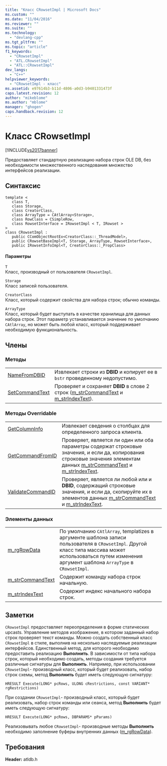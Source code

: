 ```yaml
---
title: "Класс CRowsetImpl | Microsoft Docs"
ms.custom: ""
ms.date: "11/04/2016"
ms.reviewer: ""
ms.suite: ""
ms.technology: 
  - "devlang-cpp"
ms.tgt_pltfrm: ""
ms.topic: "article"
f1_keywords: 
  - "CRowsetImpl"
  - "ATL.CRowsetImpl"
  - "ATL::CRowsetImpl"
dev_langs: 
  - "C++"
helpviewer_keywords: 
  - "CRowsetImpl - класс"
ms.assetid: e97614b3-b11d-4806-a0d3-b9401331473f
caps.latest.revision: 12
author: "mikeblome"
ms.author: "mblome"
manager: "ghogen"
caps.handback.revision: 12
---
```

# Класс CRowsetImpl
[!INCLUDE[vs2017banner](../../assembler/inline/includes/vs2017banner.md)]

Предоставляет стандартную реализацию набора строк OLE DB, без необходимости множественного наследования множество интерфейсов реализации.  
  
## Синтаксис  
  
```  
template <  
   class T,  
   class Storage,  
   class CreatorClass,  
   class ArrayType = CAtlArray<Storage>,   
   class RowClass = CSimpleRow,   
   class RowsetInterface = IRowsetImpl < T, IRowset >   
>  
class CRowsetImpl :    
   public CComObjectRootEx<CreatorClass::_ThreadModel>,   
   public CRowsetBaseImpl<T, Storage, ArrayType, RowsetInterface>,   
   public IRowsetInfoImpl<T, CreatorClass::_PropClass>  
```  
  
#### Параметры  
 `T`  
 Класс, производный от пользователя `CRowsetImpl`.  
  
 `Storage`  
 Класс записей пользователя.  
  
 `CreatorClass`  
 Класс, который содержит свойства для набора строк; обычно команды.  
  
 `ArrayType`  
 Класс, который будет выступать в качестве хранилища для данных набора строк.  Этот параметр устанавливается значение по умолчанию `CAtlArray`, но может быть любой класс, который поддерживает необходимую функциональность.  
  
## Члены  
  
### Методы  
  
|||  
|-|-|  
|[NameFromDBID](../../data/oledb/crowsetimpl-namefromdbid.md)|Извлекает строки из **DBID** и копирует ее в `bstr` проведенному недопустимо.|  
|[SetCommandText](../../data/oledb/crowsetimpl-setcommandtext.md)|Проверяет и сохраняет **DBID** в слове 2 строк \([m\_strCommandText](../../data/oledb/crowsetimpl-m-strcommandtext.md) и [m\_strIndexText](../../data/oledb/crowsetimpl-m-strindextext.md)\).|  
  
### Методы Overridable  
  
|||  
|-|-|  
|[GetColumnInfo](../../data/oledb/crowsetimpl-getcolumninfo.md)|Извлекает сведения о столбцах для определенного запроса клиента.|  
|[GetCommandFromID](../../data/oledb/crowsetimpl-getcommandfromid.md)|Проверяет, является ли один или оба параметры содержат строковые значения, и если да, копирования строковые значения элементам данных [m\_strCommandText](../../data/oledb/crowsetimpl-m-strcommandtext.md) и [m\_strIndexText](../../data/oledb/crowsetimpl-m-strindextext.md).|  
|[ValidateCommandID](../../data/oledb/crowsetimpl-validatecommandid.md)|Проверяет, является ли любой или и **DBID**, содержащий строковые значения, и если да, скопируйте их в элементов данных [m\_strCommandText](../../data/oledb/crowsetimpl-m-strcommandtext.md) и [m\_strIndexText](../../data/oledb/crowsetimpl-m-strindextext.md).|  
  
### Элементы данных  
  
|||  
|-|-|  
|[m\_rgRowData](../../data/oledb/crowsetimpl-m-rgrowdata.md)|По умолчанию `CAtlArray`, templatizes в аргументе шаблона записи пользователя в `CRowsetImpl`.  Другой класс типа массива может использоваться путем изменения аргумент шаблона `ArrayType` в `CRowsetImpl`.|  
|[m\_strCommandText](../../data/oledb/crowsetimpl-m-strcommandtext.md)|Содержит команду набора строк начальную.|  
|[m\_strIndexText](../../data/oledb/crowsetimpl-m-strindextext.md)|Содержит индекс начального набора строк.|  
  
## Заметки  
 `CRowsetImpl` предоставляет переопределения в форме статических upcasts.  Управление методов изображение, в котором заданный набор строк проверяет текст команды.  Можно создать собственный класс `CRowsetImpl` в стиле, выполнив на несколько наследуемые реализации интерфейсов.  Единственный метод, для которого необходимо предоставить реализацию **Выполнить**.  В зависимости от типа набора строк, который необходимо создать, методы создания требуется различные сигнатуры для **Выполнить**.  Например, при использовании `CRowsetImpl`\- производный класс, который будет реализовать, набор строк схемы, метод **Выполнить** будет иметь следующую сигнатуру:  
  
 `HRESULT Execute(LONG* pcRows, ULONG cRestrictions, const VARIANT* rgRestrictions)`  
  
 При создании `CRowsetImpl`\- производный класс, который будет реализовать, набор строк команды или сеанса, метод **Выполнить** будет иметь следующую сигнатуру:  
  
 `HRESULT Execute(LONG* pcRows, DBPARAMS* pParams)`  
  
 Реализовывать любое `CRowsetImpl`\- производные методы **Выполнить** необходимо заполнение буферы внутренних данных \([m\_rgRowData](../../data/oledb/crowsetimpl-m-rgrowdata.md)\).  
  
## Требования  
 **Header:** atldb.h